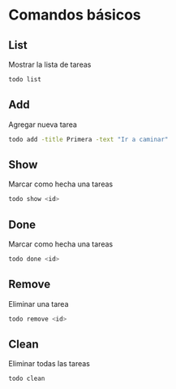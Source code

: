 # Comandos básicos

## List

Mostrar la lista de tareas

```bash
todo list
```

## Add

Agregar nueva tarea

```bash
todo add -title Primera -text "Ir a caminar"
```

## Show

Marcar como hecha una tareas

```bash
todo show <id>
```

## Done

Marcar como hecha una tareas

```bash
todo done <id>
```

## Remove

Eliminar una tarea

```bash
todo remove <id>
```

## Clean

Eliminar todas las tareas

```bash
todo clean
```
